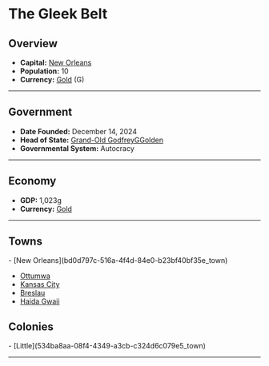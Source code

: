 <!--UNDEDITED FILE, remove this entire line if this file has been edited!-->
# <!--NAME-->The Gleek Belt<!--NAME-->

## Overview

- **Capital:** <!--CAPITAL_LINK-->[New Orleans](bd0d797c-516a-4f4d-84e0-b23bf40bf35e_town)<!--CAPITAL_LINK-->
- **Population:** <!--POPULATION-->10<!--POPULATION-->
- **Currency:** <!--CURRENCY_LINK-->[Gold](Gold_currency)<!--CURRENCY_LINK--> (<!--CURRENCY_ABV-->G<!--CURRENCY_ABV-->)

---

## Government

- **Date Founded:** <!--FOUNDED-->December 14, 2024<!--FOUNDED-->
- **Head of State:** <!--LEADER_TITLE_LINK-->[Grand-Old GodfreyGGolden](GodfreyGGolden_user)<!--LEADER_TITLE_LINK-->
- **Governmental System:** <!--GOVERNMENT-->Autocracy<!--GOVERNMENT-->

---

## Economy

- **GDP:** <!--GDP-->1,023g<!--GDP-->
- **Currency:** <!--CURRENCY_LINK-->[Gold](Gold_currency)<!--CURRENCY_LINK-->

---

## Towns

<!--TOWNS-->- [New Orleans](bd0d797c-516a-4f4d-84e0-b23bf40bf35e_town)
- [Ottumwa](56161ab2-b40d-4d66-bdd6-b395673852e7_town)
- [Kansas City](744ddfb6-6d97-41bb-a0d0-f9f49b1dbfbb_town)
- [Breslau](c33de00e-fb33-44de-8d53-1059d17eb2bf_town)
- [Haida Gwaii](ccf55b8d-90bf-4569-8c04-73cb8ce5c491_town)<!--TOWNS-->

## Colonies

<!--COLONIES-->- [Little](534ba8aa-08f4-4349-a3cb-c324d6c079e5_town)<!--COLONIES-->

---